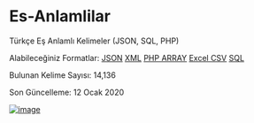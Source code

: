 # Es-Anlamlilar
Türkçe Eş Anlamlı Kelimeler (JSON, SQL, PHP)

Alabileceğiniz Formatlar: [JSON](https://github.com/Quiec/Es-Anlamlilar/blob/master/EsAnlamlilar.json) [XML](https://github.com/Quiec/Es-Anlamlilar/blob/master/EsAnlamlilar.xml) [PHP ARRAY](https://github.com/Quiec/Es-Anlamlilar/blob/master/EsAnlamlilar.php) [Excel CSV](https://github.com/Quiec/Es-Anlamlilar/blob/master/EsAnlamlilar.csv) [SQL](https://github.com/Quiec/Es-Anlamlilar/blob/master/EsAnlamlilar.sql)

Bulunan Kelime Sayısı: 14,136

Son Güncelleme: 12 Ocak 2020

[![image](https://i.hizliresim.com/anOr5Q.png)](https://hizliresim.com/anOr5Q)
